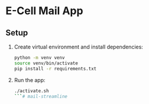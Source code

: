 # E-Cell Mail App

## Setup

1. Create virtual environment and install dependencies:
   ```bash
   python -m venv venv
   source venv/bin/activate
   pip install -r requirements.txt
   ```

2. Run the app:
   ```bash
   ./activate.sh
   ```# mail-streamline
